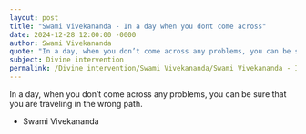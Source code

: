 ```yaml
---
layout: post
title: "Swami Vivekananda - In a day when you dont come across"
date: 2024-12-28 12:00:00 -0000
author: Swami Vivekananda
quote: "In a day, when you don’t come across any problems, you can be sure that you are traveling in the wrong path."
subject: Divine intervention
permalink: /Divine intervention/Swami Vivekananda/Swami Vivekananda - In a day when you dont come across
---
```


In a day, when you don’t come across any problems, you can be sure that you are traveling in the wrong path.

- Swami Vivekananda
